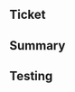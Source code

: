 <!-- Hi! Feel free to leave in these comments, they won't show up in the output. Please provide as full context as you can for this PR. Discuss edge cases, implications for other features, and anything else that would help the reviewer review this better. Add testing details as applicable and useful for the reviewer. -->

## Ticket

<!-- Link to the relevant Asana ticket(s) -->

## Summary

<!-- What does this PR do? -->

## Testing

<!-- How and where was this tested -->

